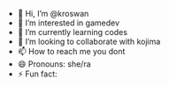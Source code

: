 - 👋 Hi, I’m @kroswan
- 👀 I’m interested in gamedev
- 🌱 I’m currently learning codes
- 💞️ I’m looking to collaborate with kojima
- 📫 How to reach me you dont
- 😄 Pronouns: she/ra
- ⚡ Fun fact:

<!---
kroswan/kroswan is a ✨ special ✨ repository because its `README.md` (this file) appears on your GitHub profile.
You can click the Preview link to take a look at your changes.
--->
